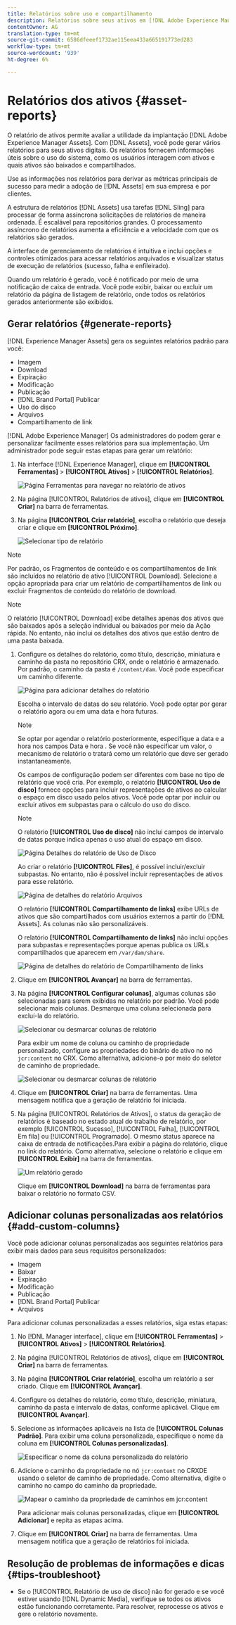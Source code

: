 ```yaml
---
title: Relatórios sobre uso e compartilhamento
description: Relatórios sobre seus ativos em [!DNL Adobe Experience Manager Assets] que ajudam a entender o uso, a atividade e o compartilhamento dos ativos digitais.
contentOwner: AG
translation-type: tm+mt
source-git-commit: 6586dfeeef1732ae115eea433a665191773ed283
workflow-type: tm+mt
source-wordcount: '939'
ht-degree: 6%

---
```



# Relatórios dos ativos {#asset-reports}

O relatório de ativos permite avaliar a utilidade da implantação [!DNL Adobe Experience Manager Assets]. Com [!DNL Assets], você pode gerar vários relatórios para seus ativos digitais. Os relatórios fornecem informações úteis sobre o uso do sistema, como os usuários interagem com ativos e quais ativos são baixados e compartilhados.

Use as informações nos relatórios para derivar as métricas principais de sucesso para medir a adoção de [!DNL Assets] em sua empresa e por clientes.

A estrutura de relatórios [!DNL Assets] usa tarefas [!DNL Sling] para processar de forma assíncrona solicitações de relatórios de maneira ordenada. É escalável para repositórios grandes. O processamento assíncrono de relatórios aumenta a eficiência e a velocidade com que os relatórios são gerados.

A interface de gerenciamento de relatórios é intuitiva e inclui opções e controles otimizados para acessar relatórios arquivados e visualizar status de execução de relatórios (sucesso, falha e enfileirado).

Quando um relatório é gerado, você é notificado por meio de <!-- through an email (optional) and --> uma notificação de caixa de entrada. Você pode exibir, baixar ou excluir um relatório da página de listagem de relatório, onde todos os relatórios gerados anteriormente são exibidos.

## Gerar relatórios {#generate-reports}

[!DNL Experience Manager Assets] gera os seguintes relatórios padrão para você:

* Imagem
* Download
* Expiração
* Modificação
* Publicação
* [!DNL Brand Portal] Publicar
* Uso do disco
* Arquivos
* Compartilhamento de link

[!DNL Adobe Experience Manager] Os administradores do podem gerar e personalizar facilmente esses relatórios para sua implementação. Um administrador pode seguir estas etapas para gerar um relatório:

1. Na interface [!DNL Experience Manager], clique em **[!UICONTROL Ferramentas]** > **[!UICONTROL Ativos]** > **[!UICONTROL Relatórios]**.

   ![Página Ferramentas para navegar no relatório de ativos](assets/navigation.png)

1. Na página [!UICONTROL Relatórios de ativos], clique em **[!UICONTROL Criar]** na barra de ferramentas.
1. Na página **[!UICONTROL Criar relatório]**, escolha o relatório que deseja criar e clique em **[!UICONTROL Próximo]**.

   ![Selecionar tipo de relatório](assets/choose_report.png)

<!-- TBD: How do enable this in CS now? Is it done using some OSGi config now?
   >[!NOTE]
   >
   >Before you can generate an **[!UICONTROL Asset Downloaded]** report, ensure that the Asset Download service is enabled. From the web console (`https://[aem_server]:[port]/system/console/configMgr`), open the **[!UICONTROL Day CQ DAM Event Recorder]** configuration, and select the **[!UICONTROL Asset Downloaded (DOWNLOADED)]** option in Event Types if not already selected.
-->

>[!NOTE]
>
>Por padrão, os Fragmentos de conteúdo e os compartilhamentos de link são incluídos no relatório de ativo [!UICONTROL Download]. Selecione a opção apropriada para criar um relatório de compartilhamentos de link ou excluir Fragmentos de conteúdo do relatório de download.

>[!NOTE]
>
>O relatório [!UICONTROL Download] exibe detalhes apenas dos ativos que são baixados após a seleção individual ou baixados por meio da Ação rápida. No entanto, não inclui os detalhes dos ativos que estão dentro de uma pasta baixada.

1. Configure os detalhes do relatório, como título, descrição, miniatura e caminho da pasta no repositório CRX, onde o relatório é armazenado. Por padrão, o caminho da pasta é `/content/dam`. Você pode especificar um caminho diferente.

   ![Página para adicionar detalhes do relatório](assets/report_configuration.png)

   Escolha o intervalo de datas do seu relatório. Você pode optar por gerar o relatório agora ou em uma data e hora futuras.

   >[!NOTE]
   >
   >Se optar por agendar o relatório posteriormente, especifique a data e a hora nos campos Data e hora . Se você não especificar um valor, o mecanismo de relatório o tratará como um relatório que deve ser gerado instantaneamente.

   Os campos de configuração podem ser diferentes com base no tipo de relatório que você cria. Por exemplo, o relatório **[!UICONTROL Uso de disco]** fornece opções para incluir representações de ativos ao calcular o espaço em disco usado pelos ativos. Você pode optar por incluir ou excluir ativos em subpastas para o cálculo do uso do disco.

   >[!NOTE]
   >
   >O relatório **[!UICONTROL Uso de disco]** não inclui campos de intervalo de datas porque indica apenas o uso atual do espaço em disco.

   ![Página Detalhes do relatório de Uso de Disco](assets/disk_usage_configuration.png)

   Ao criar o relatório **[!UICONTROL Files]**, é possível incluir/excluir subpastas. No entanto, não é possível incluir representações de ativos para esse relatório.

   ![Página de detalhes do relatório Arquivos](assets/files_report.png)

   O relatório **[!UICONTROL Compartilhamento de links]** exibe URLs de ativos que são compartilhados com usuários externos a partir do [!DNL Assets]. <!-- It includes email ids of the user who shared the assets, emails ids of users with which the assets are shared, share date, and expiration date for the link. --> As colunas não são personalizáveis.

   O relatório **[!UICONTROL Compartilhamento de links]** não inclui opções para subpastas e representações porque apenas publica os URLs compartilhados que aparecem em `/var/dam/share`.

   ![Página de detalhes do relatório de Compartilhamento de links](assets/link_share.png)

1. Clique em **[!UICONTROL Avançar]** na barra de ferramentas.

1. Na página **[!UICONTROL Configurar colunas]**, algumas colunas são selecionadas para serem exibidas no relatório por padrão. Você pode selecionar mais colunas. Desmarque uma coluna selecionada para excluí-la do relatório.

   ![Selecionar ou desmarcar colunas de relatório](assets/configure_columns.png)

   Para exibir um nome de coluna ou caminho de propriedade personalizado, configure as propriedades do binário de ativo no nó `jcr:content` no CRX. Como alternativa, adicione-o por meio do seletor de caminho de propriedade.

   ![Selecionar ou desmarcar colunas de relatório](assets/custom_columns.png)

1. Clique em **[!UICONTROL Criar]** na barra de ferramentas. Uma mensagem notifica que a geração de relatório foi iniciada.
1. Na página [!UICONTROL Relatórios de Ativos], o status da geração de relatórios é baseado no estado atual do trabalho de relatório, por exemplo [!UICONTROL Sucesso], [!UICONTROL Falha], [!UICONTROL Em fila] ou [!UICONTROL Programado]. O mesmo status aparece na caixa de entrada de notificações.Para exibir a página do relatório, clique no link do relatório. Como alternativa, selecione o relatório e clique em **[!UICONTROL Exibir]** na barra de ferramentas.

   ![Um relatório gerado](assets/report_page.png)

   Clique em **[!UICONTROL Download]** na barra de ferramentas para baixar o relatório no formato CSV.

## Adicionar colunas personalizadas aos relatórios {#add-custom-columns}

Você pode adicionar colunas personalizadas aos seguintes relatórios para exibir mais dados para seus requisitos personalizados:

* Imagem
* Baixar
* Expiração
* Modificação
* Publicação
* [!DNL Brand Portal] Publicar
* Arquivos

Para adicionar colunas personalizadas a esses relatórios, siga estas etapas:

1. No [!DNL Manager interface], clique em **[!UICONTROL Ferramentas]** > **[!UICONTROL Ativos]** > **[!UICONTROL Relatórios]**.
1. Na página [!UICONTROL Relatórios de ativos], clique em **[!UICONTROL Criar]** na barra de ferramentas.

1. Na página **[!UICONTROL Criar relatório]**, escolha um relatório a ser criado. Clique em **[!UICONTROL Avançar]**.

1. Configure os detalhes do relatório, como título, descrição, miniatura, caminho da pasta e intervalo de datas, conforme aplicável. Clique em **[!UICONTROL Avançar]**.

1. Selecione as informações aplicáveis na lista de **[!UICONTROL Colunas Padrão]**. Para exibir uma coluna personalizada, especifique o nome da coluna em **[!UICONTROL Colunas personalizadas]**.

   ![Especificar o nome da coluna personalizada do relatório](assets/custom_columns-1.png)

1. Adicione o caminho da propriedade no nó `jcr:content` no CRXDE usando o seletor de caminho de propriedade. Como alternativa, digite o caminho no campo do caminho da propriedade.

   ![Mapear o caminho da propriedade de caminhos em jcr:content](assets/property_picker.png)

   Para adicionar mais colunas personalizadas, clique em **[!UICONTROL Adicionar]** e repita as etapas acima.

1. Clique em **[!UICONTROL Criar]** na barra de ferramentas. Uma mensagem notifica que a geração de relatórios foi iniciada.

<!-- TBD: How to configure purge now? Is it using OSGi configurations?

## Configure purging service {#configure-purging-service}

To remove reports that you no longer require, configure the DAM Report Purge service from the web console to purge existing reports based on their quantity and age.

1. Access the web console (configuration manager) from `https://[aem_server]:[port]/system/console/configMgr`.
1. Open the **[!UICONTROL DAM Report Purge Service]** configuration.
1. Specify the frequency (time interval) for the purging service in the `scheduler.expression.name` field. You can also configure the age and the quantity threshold for reports.
1. Save the changes.
-->

## Resolução de problemas de informações e dicas {#tips-troubleshoot}

* Se o [!UICONTROL Relatório de uso de disco] não for gerado e se você estiver usando [!DNL Dynamic Media], verifique se todos os ativos estão funcionando corretamente. Para resolver, reprocesse os ativos e gere o relatório novamente.
